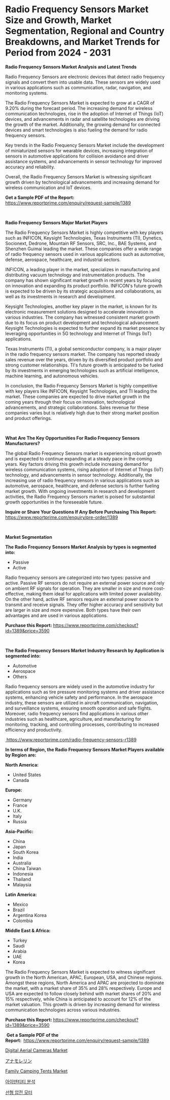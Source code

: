 <p><h1>Radio Frequency Sensors Market Size and Growth, Market Segmentation, Regional and Country Breakdowns, and Market Trends for Period from 2024 -  2031</h1></p><p><strong>Radio Frequency Sensors Market Analysis and Latest Trends</strong></p>
<p><p>Radio Frequency Sensors are electronic devices that detect radio frequency signals and convert them into usable data. These sensors are widely used in various applications such as communication, radar, navigation, and monitoring systems.</p><p>The Radio Frequency Sensors Market is expected to grow at a CAGR of 9.20% during the forecast period. The increasing demand for wireless communication technologies, rise in the adoption of Internet of Things (IoT) devices, and advancements in radar and satellite technologies are driving the growth of the market. Additionally, the growing demand for connected devices and smart technologies is also fueling the demand for radio frequency sensors.</p><p>Key trends in the Radio Frequency Sensors Market include the development of miniaturized sensors for wearable devices, increasing integration of sensors in automotive applications for collision avoidance and driver assistance systems, and advancements in sensor technology for improved accuracy and reliability.</p><p>Overall, the Radio Frequency Sensors Market is witnessing significant growth driven by technological advancements and increasing demand for wireless communication and IoT devices.</p></p>
<p><strong>Get a Sample PDF of the Report:&nbsp;</strong> <a href="https://www.reportprime.com/enquiry/request-sample/1389">https://www.reportprime.com/enquiry/request-sample/1389</a></p>
<p>&nbsp;</p>
<p><strong>Radio Frequency Sensors Major Market Players</strong></p>
<p><p>The Radio Frequency Sensors Market is highly competitive with key players such as INFICON, Keysight Technologies, Texas Instruments (TI), Dynetics, Socionext, Dedrone, Mountain RF Sensors, SRC, Inc., BAE Systems, and Shenzhen Guimai leading the market. These companies offer a wide range of radio frequency sensors used in various applications such as automotive, defense, aerospace, healthcare, and industrial sectors.</p><p>INFICON, a leading player in the market, specializes in manufacturing and distributing vacuum technology and instrumentation products. The company has shown significant market growth in recent years by focusing on innovation and expanding its product portfolio. INFICON's future growth is expected to be driven by its strategic acquisitions and collaborations, as well as its investments in research and development.</p><p>Keysight Technologies, another key player in the market, is known for its electronic measurement solutions designed to accelerate innovation in various industries. The company has witnessed consistent market growth due to its focus on product development and technological advancement. Keysight Technologies is expected to further expand its market presence by leveraging opportunities in 5G technology and Internet of Things (IoT) applications.</p><p>Texas Instruments (TI), a global semiconductor company, is a major player in the radio frequency sensors market. The company has reported steady sales revenue over the years, driven by its diversified product portfolio and strong customer relationships. TI's future growth is anticipated to be fueled by its investments in emerging technologies such as artificial intelligence, machine learning, and autonomous vehicles.</p><p>In conclusion, the Radio Frequency Sensors Market is highly competitive with key players like INFICON, Keysight Technologies, and TI leading the market. These companies are expected to drive market growth in the coming years through their focus on innovation, technological advancements, and strategic collaborations. Sales revenue for these companies varies but is relatively high due to their strong market position and product offerings.</p></p>
<p>&nbsp;</p>
<p><strong>What Are The Key Opportunities For Radio Frequency Sensors Manufacturers?</strong></p>
<p><p>The global Radio Frequency Sensors market is experiencing robust growth and is expected to continue expanding at a steady pace in the coming years. Key factors driving this growth include increasing demand for wireless communication systems, rising adoption of Internet of Things (IoT) technology, and advancements in sensor technology. Additionally, the increasing use of radio frequency sensors in various applications such as automotive, aerospace, healthcare, and defense sectors is further fueling market growth. With ongoing investments in research and development activities, the Radio Frequency Sensors market is poised for substantial growth opportunities in the foreseeable future.</p></p>
<p><strong>Inquire or Share Your Questions If Any Before Purchasing This Report:</strong> <a href="https://www.reportprime.com/enquiry/pre-order/1389">https://www.reportprime.com/enquiry/pre-order/1389</a></p>
<p>&nbsp;</p>
<p><strong>Market Segmentation</strong></p>
<p><strong>The Radio Frequency Sensors Market Analysis by types is segmented into:</strong></p>
<p><ul><li>Passive</li><li>Active</li></ul></p>
<p><p>Radio frequency sensors are categorized into two types: passive and active. Passive RF sensors do not require an external power source and rely on ambient RF signals for operation. They are smaller in size and more cost-effective, making them ideal for applications with limited power availability. On the other hand, active RF sensors require an external power source to transmit and receive signals. They offer higher accuracy and sensitivity but are larger in size and more expensive. Both types have their own advantages and are used in various applications.</p></p>
<p><strong>Purchase this Report:&nbsp;</strong><a href="https://www.reportprime.com/checkout?id=1389&price=3590">https://www.reportprime.com/checkout?id=1389&price=3590</a></p>
<p>&nbsp;</p>
<p><strong>The Radio Frequency Sensors Market Industry Research by Application is segmented into:</strong></p>
<p><ul><li>Automotive</li><li>Aerospace</li><li>Others</li></ul></p>
<p><p>Radio frequency sensors are widely used in the automotive industry for applications such as tire pressure monitoring systems and driver assistance systems, enhancing vehicle safety and performance. In the aerospace industry, these sensors are utilized in aircraft communication, navigation, and surveillance systems, ensuring smooth operation and safe flights. Moreover, radio frequency sensors find applications in various other industries such as healthcare, agriculture, and manufacturing for monitoring, tracking, and controlling processes, contributing to increased efficiency and productivity.</p></p>
<p><a href="https://www.reportprime.com/radio-frequency-sensors-r1389">&nbsp;https://www.reportprime.com/radio-frequency-sensors-r1389</a></p>
<p><strong>In terms of Region, the Radio Frequency Sensors Market Players available by Region are:</strong></p>
<p>
    <p> <strong> North America: </strong>
        <ul>
            <li>United States</li>
            <li>Canada</li>
        </ul>
        </p> 
    <p> <strong> Europe: </strong>
        <ul>
            <li>Germany</li>
            <li>France</li>
            <li>U.K.</li>
            <li>Italy</li>
            <li>Russia</li>
        </ul>
        </p> 
    <p> <strong> Asia-Pacific: </strong>
        <ul>
            <li>China</li>
            <li>Japan</li>
            <li>South Korea</li>
            <li>India</li>
            <li>Australia</li>
            <li>China Taiwan</li>
            <li>Indonesia</li>
            <li>Thailand</li>
            <li>Malaysia</li>
        </ul>
        </p> 
    <p> <strong> Latin America: </strong>
        <ul>
            <li>Mexico</li>
            <li>Brazil</li>
            <li>Argentina Korea</li>
            <li>Colombia</li>
        </ul>
        </p> 
    <p> <strong> Middle East & Africa: </strong>
        <ul>
            <li>Turkey</li>
            <li>Saudi</li>
            <li>Arabia</li>
            <li>UAE</li>
            <li>Korea</li>
        </ul>
    </p>
    </p>
<p><p>The Radio Frequency Sensors Market is expected to witness significant growth in the North American, APAC, European, USA, and Chinese regions. Amongst these regions, North America and APAC are projected to dominate the market, with a market share of 35% and 28% respectively. Europe and USA are expected to follow closely behind with market shares of 20% and 15% respectively, while China is anticipated to account for 12% of the market valuation. This growth is driven by increasing demand for wireless communication technologies across various industries.</p></p>
<p><strong>Purchase this Report: </strong><a href="https://www.reportprime.com/checkout?id=1389&price=3590">https://www.reportprime.com/checkout?id=1389&price=3590</a></p>
<p>&nbsp;<strong>Get a Sample PDF of the Report:&nbsp;&nbsp;</strong><a href="https://www.reportprime.com/enquiry/request-sample/1389">https://www.reportprime.com/enquiry/request-sample/1389</a></p>
<p><strong></strong></p>
<p><p><a href="https://issuu.com/reportprime-2/docs/digital-aerial-cameras-market-size-2030.pptx">Digital Aerial Cameras Market</a></p><p><a href="https://medium.com/@clairhane2018/%E3%82%A2%E3%83%8A%E3%83%A2%E3%83%AC%E3%83%AA%E3%83%B3%E5%B8%82%E5%A0%B4%E3%81%AE%E3%83%88%E3%83%AC%E3%83%B3%E3%83%89%E3%81%8A%E3%82%88%E3%81%B3%E5%B8%82%E5%A0%B4%E5%88%86%E6%9E%90%E3%81%8C-2024%E5%B9%B4%E3%81%8B%E3%82%892031%E5%B9%B4%E3%81%BE%E3%81%A7%E3%81%AE%E6%9C%9F%E9%96%93%E3%81%AB%E4%BA%88%E6%B8%AC%E3%81%95%E3%82%8C%E3%81%A6%E3%81%84%E3%81%BE%E3%81%99-208179581a2e">アナモレリン</a></p><p><a href="https://issuu.com/reportprime-2/docs/family-camping-tents-market-size-2030.pptx">Family Camping Tents Market</a></p><p><a href="https://medium.com/@hershelkris/%EC%95%84%EC%9D%B4%EB%8D%B4%ED%8B%B0%ED%8B%B0-%EB%B6%84%EC%84%9D-%EC%8B%9C%EC%9E%A5-%EC%A1%B0%EC%82%AC-%EB%B3%B4%EA%B3%A0%EC%84%9C-%EA%B7%B8-%EC%97%AD%EC%82%AC-%EB%B0%8F-2024%EB%85%84%EB%B6%80%ED%84%B0-2031%EB%85%84%EA%B9%8C%EC%A7%80%EC%9D%98-%EC%98%88%EC%B8%A1-0fe4473af3f6">아이덴티티 분석</a></p><p><a href="https://github.com/TimmyMann6767/Market-Research-Report-List-1/blob/main/576053268599.md">선형 압전 모터</a></p></p>